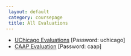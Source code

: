 ```yaml
--- 
 layout: default 
 category: coursepage 
 title: All Evaluations 
---
```


+ [UChicago Evaluations](Evaluations_UChicago.rar) [Password: uchicago]
+ [CAAP Evaluation](Summer2018_CAAP.rar) [Password: caap]
